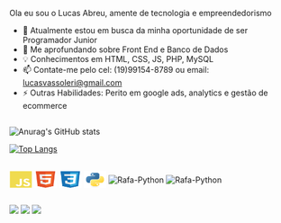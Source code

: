  Ola eu sou o Lucas Abreu, amente de tecnologia e empreendedorismo

- 🔭 Atualmente estou em busca da minha oportunidade de ser Programador Junior
- 🌱 Me aprofundando sobre Front End e Banco de Dados
- 💡 Conhecimentos em HTML, CSS, JS, PHP, MySQL
- 📫 Contate-me pelo cel: (19)99154-8789 ou email: lucasvassoleri@gmail.com
- ⚡ Outras Habilidades: Perito em google ads, analytics e gestão de ecommerce

##

  ![Anurag's GitHub stats](https://github-readme-stats.vercel.app/api?username=lucasabreu02042002&show_icons=true&theme=tokyonight)
<br>

  [![Top Langs](https://github-readme-stats.vercel.app/api/top-langs/?username=anuraghazra&layout=compact)](https://github.com/anuraghazra/github-readme-stats)  
  <div style="display: inline_block"><br>
  <img align="center" alt="Rafa-Js" height="30" width="40" src="https://raw.githubusercontent.com/devicons/devicon/master/icons/javascript/javascript-plain.svg">
  <img align="center" alt="Rafa-HTML" height="30" width="40" src="https://raw.githubusercontent.com/devicons/devicon/master/icons/html5/html5-original.svg">
  <img align="center" alt="Rafa-CSS" height="30" width="40" src="https://raw.githubusercontent.com/devicons/devicon/master/icons/css3/css3-original.svg">
  <img align="center" alt="Rafa-Python" height="30" width="40" src="https://raw.githubusercontent.com/devicons/devicon/master/icons/python/python-original.svg">
  <img align="center" alt="Rafa-Python" height="30" width="40" src="https://cdn.jsdelivr.net/gh/devicons/devicon/icons/mysql/mysql-plain.svg" />
  <img align="center" alt="Rafa-Python" height="80" width="40" src="https://cdn.jsdelivr.net/gh/devicons/devicon/icons/php/php-plain.svg" />
 </div>

##

  <div> 
  <a href= https://img.shields.io/badge/WhatsApp-25D366?style=for-the-badge&logo=whatsapp&logoColor=white></a>

  <a href="https://instagram.com/rafaballerini" target="_blank"><img src="https://img.shields.io/badge/-Instagram-%23E4405F?style=for-the-badge&logo=instagram&logoColor=white" target="_blank"></a>
  <a href = "mailto:contatorafaballerini@gmail.com"><img src="https://img.shields.io/badge/-Gmail-%23333?style=for-the-badge&logo=gmail&logoColor=white" target="_blank"></a>
  <a href="https://www.linkedin.com/in/rafaella-ballerini-45875016a" target="_blank"><img src="https://img.shields.io/badge/-LinkedIn-%230077B5?style=for-the-badge&logo=linkedin&logoColor=white" target="_blank"></a> 
</div>
